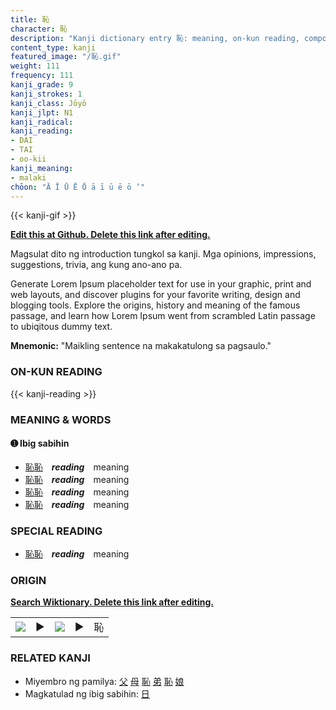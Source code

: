 ```yaml
---
title: 恥
character: 恥
description: "Kanji dictionary entry 恥: meaning, on-kun reading, compounds, origin, related kanji"
content_type: kanji
featured_image: "/恥.gif"
weight: 111
frequency: 111
kanji_grade: 9
kanji_strokes: 1
kanji_class: Jōyō
kanji_jlpt: N1
kanji_radical: 
kanji_reading: 
- DAI
- TAI
- oo-kii
kanji_meaning:
- malaki
chōon: "Ā Ī Ū Ē Ō ā ī ū ē ō ’"
---
```

[//]: # (Don't edit the line below. Kanji animated GIF code is automatically generated.)
{{< kanji-gif >}}

[//]: # (Edit below this line.)

**[Edit this at Github. Delete this link after editing.](https://github.com/tim0g/tim/tree/main/content/kanji/恥/index.md)**

Magsulat dito ng introduction tungkol sa kanji. Mga opinions, impressions, suggestions, trivia, ang kung ano-ano pa.

Generate Lorem Ipsum placeholder text for use in your graphic, print and web layouts, and discover plugins for your favorite writing, design and blogging tools. Explore the origins, history and meaning of the famous passage, and learn how Lorem Ipsum went from scrambled Latin passage to ubiqitous dummy text.
 
**Mnemonic:** "Maikling sentence na makakatulong sa pagsaulo."

### ON-KUN READING

[//]: # (Don't edit the line below. ON-KUN READING code is automatically generated.)
{{< kanji-reading >}}

### MEANING & WORDS

#### ➊ **Ibig sabihin**
  - [恥](../恥)[恥](../恥)　***reading***　meaning
  - [恥](../恥)[恥](../恥)　***reading***　meaning
  - [恥](../恥)[恥](../恥)　***reading***　meaning
  - [恥](../恥)[恥](../恥)　***reading***　meaning

### SPECIAL READING
  - [恥](../恥)[恥](../恥)　***reading***　meaning

### ORIGIN

**[Search Wiktionary. Delete this link after editing.](https://wiktionary.org/wiki/恥)**
<table class="kanji-table"><tr><td>
<img src="60px-恥-bronze.svg.png">
</td><td>▶</td><td>
<img src="60px-恥-oracle.svg.png">
</td><td>▶</td>
<td class="kanji-origin">恥</td>
</tr></table>

### RELATED KANJI
- Miyembro ng pamilya: [父](../父) [母](../母) [恥](../恥) [弟](../弟) [恥](../恥) [娘](../娘)
- Magkatulad ng ibig sabihin: [日](../日)
